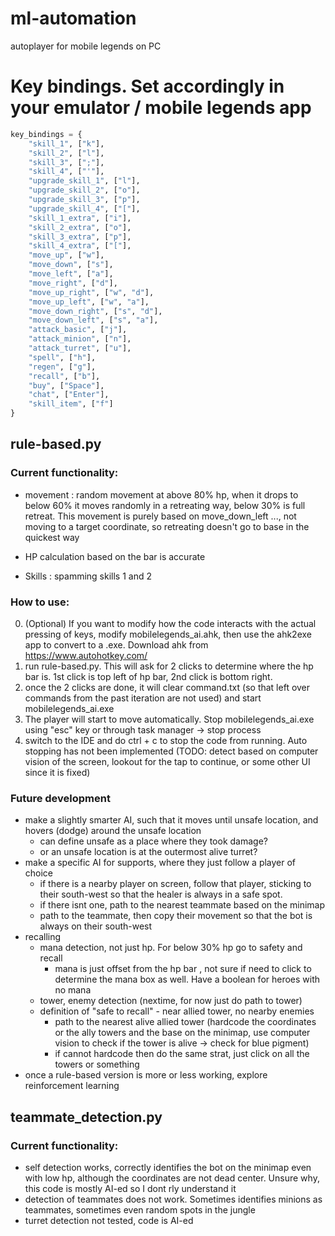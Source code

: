 # ml-automation
autoplayer for mobile legends on PC

# Key bindings. Set accordingly in your emulator / mobile legends app
```py
key_bindings = {
    "skill_1", ["k"],
    "skill_2", ["l"],
    "skill_3", [";"],
    "skill_4", ["'"],
    "upgrade_skill_1", ["l"],
    "upgrade_skill_2", ["o"],
    "upgrade_skill_3", ["p"],
    "upgrade_skill_4", ["["],
    "skill_1_extra", ["i"],
    "skill_2_extra", ["o"],
    "skill_3_extra", ["p"],
    "skill_4_extra", ["["],
    "move_up", ["w"],
    "move_down", ["s"],
    "move_left", ["a"],
    "move_right", ["d"],
    "move_up_right", ["w", "d"],
    "move_up_left", ["w", "a"],
    "move_down_right", ["s", "d"],
    "move_down_left", ["s", "a"],
    "attack_basic", ["j"],
    "attack_minion", ["n"],
    "attack_turret", ["u"],
    "spell", ["h"],
    "regen", ["g"],
    "recall", ["b"],
    "buy", ["Space"],
    "chat", ["Enter"],
    "skill_item", ["f"]
}
```

## rule-based.py
### Current functionality:
- movement : random movement at above 80% hp, when it drops to below 60% it moves randomly in a retreating way, below 30% is full retreat. This movement is purely based on move_down_left ..., not moving to a target coordinate, so retreating doesn't go to base in the quickest way

- HP calculation based on the bar is accurate

- Skills : spamming skills 1 and 2

### How to use:
0. (Optional) If you want to modify how the code interacts with the actual pressing of keys, modify mobilelegends_ai.ahk, then use the ahk2exe app to convert to a .exe. Download ahk from https://www.autohotkey.com/
1. run rule-based.py. This will ask for 2 clicks to determine where the hp bar is. 1st click is top left of hp bar, 2nd click is bottom right.
2. once the 2 clicks are done, it will clear command.txt (so that left over commands from the past iteration are not used) and start mobilelegends_ai.exe
3. The player will start to move automatically. Stop mobilelegends_ai.exe using "esc" key or through task manager -> stop process
4. switch to the IDE and do ctrl + c to stop the code from running. Auto stopping has not been implemented (TODO: detect based on computer vision of the screen, lookout for the tap to continue, or some other UI since it is fixed)

### Future development
- make a slightly smarter AI, such that it moves until unsafe location, and hovers (dodge) around the unsafe location
    - can define unsafe as a place where they took damage?
    - or an unsafe location is at the outermost alive turret? 
- make a specific AI for supports, where they just follow a player of choice
    - if there is a nearby player on screen, follow that player, sticking to their south-west so that the healer is always in a safe spot.
    - if there isnt one, path to the nearest teammate based on the minimap
    - path to the teammate, then copy their movement so that the bot is always on their south-west
- recalling
    - mana detection, not just hp. For below 30% hp go to safety and recall
      - mana is just offset from the hp bar , not sure if need to click to determine the mana box as well. Have a boolean for heroes with no mana
    - tower, enemy detection (nextime, for now just do path to tower)
    - definition of "safe to recall" - near allied tower, no nearby enemies
        - path to the nearest alive allied tower (hardcode the coordinates or the ally towers and the base on the minimap, use computer vision to check if the tower is alive -> check for blue pigment)
        - if cannot hardcode then do the same strat, just click on all the towers or something
- once a rule-based version is more or less working, explore reinforcement learning

## teammate_detection.py
### Current functionality:
- self detection works, correctly identifies the bot on the minimap even with low hp, although the coordinates are not dead center. Unsure why, this code is mostly AI-ed so I dont rly understand it
- detection of teammates does not work. Sometimes identifies minions as teammates, sometimes even random spots in the jungle
- turret detection not tested, code is AI-ed
